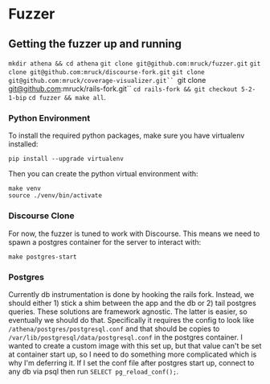 # Fuzzer

## Getting the fuzzer up and running
`mkdir athena && cd athena`
`git clone git@github.com:mruck/fuzzer.git`
`git clone git@github.com:mruck/discourse-fork.git`
`git clone git@github.com:mruck/coverage-visualizer.git``
`git clone git@github.com:mruck/rails-fork.git``
`cd rails-fork && git checkout 5-2-1-bip`
`cd fuzzer && make all`.

### Python Environment
To install the required python packages, make sure you have virtualenv installed:
```
pip install --upgrade virtualenv
```
Then you can create the python virtual environment with:
```
make venv
source ./venv/bin/activate
```

### Discourse Clone
For now, the fuzzer is tuned to work with Discourse. This means we need to spawn a
postgres container for the server to interact with:
```
make postgres-start
```
### Postgres
Currently db instrumentation is done by hooking the rails fork.  Instead, we
should either 1) stick a shim between the app and the db or 2) tail postgres
queries.  These solutions are framework agnostic.  The latter is easier, so
eventually we should do that.  Specifically it requires the config to look like
`/athena/postgres/postgresql.conf` and that should be copies to
`/var/lib/postgresql/data/postgresql.conf` in the postgres container. I wanted to create
a custom image with this set up, but that value can't be set at container start up,
so I need to do something more complicated which is why I'm deferring it.  If I
set the conf file after postgres start up, connect to any db via psql then run
` SELECT pg_reload_conf(); `.
